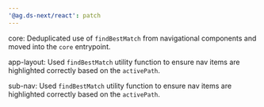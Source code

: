 ```yaml
---
'@ag.ds-next/react': patch
---
```


core: Deduplicated use of `findBestMatch` from navigational components and moved into the `core` entrypoint.

app-layout: Used `findBestMatch` utility function to ensure nav items are highlighted correctly based on the `activePath`.

sub-nav: Used `findBestMatch` utility function to ensure nav items are highlighted correctly based on the `activePath`.
